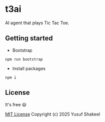 # t3ai
AI agent that plays Tic Tac Toe.

## Getting started

* Bootstrap

```shell
npm run bootstrap
```

* Install packages

```shell
npm i
```



## License

It's free :smiley:

[MIT License](https://github.com/yusufshakeel/t3ai/blob/main/LICENSE) Copyright (c) 2025 Yusuf Shakeel